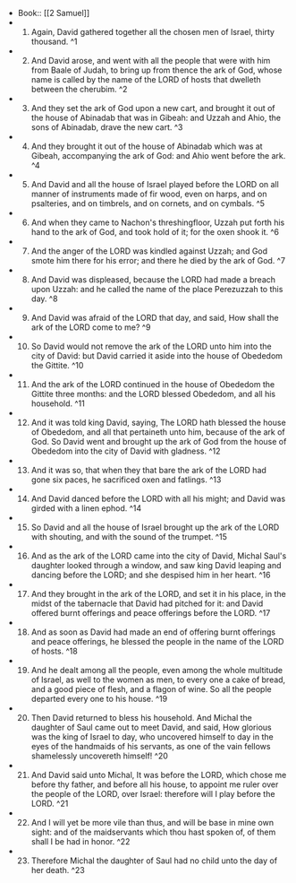 - Book:: [[2 Samuel]]
- 1. Again, David gathered together all the chosen men of Israel, thirty thousand. ^1
- 2. And David arose, and went with all the people that were with him from Baale of Judah, to bring up from thence the ark of God, whose name is called by the name of the LORD of hosts that dwelleth between the cherubim. ^2
- 3. And they set the ark of God upon a new cart, and brought it out of the house of Abinadab that was in Gibeah: and Uzzah and Ahio, the sons of Abinadab, drave the new cart. ^3
- 4. And they brought it out of the house of Abinadab which was at Gibeah, accompanying the ark of God: and Ahio went before the ark. ^4
- 5. And David and all the house of Israel played before the LORD on all manner of instruments made of fir wood, even on harps, and on psalteries, and on timbrels, and on cornets, and on cymbals. ^5
- 6. And when they came to Nachon's threshingfloor, Uzzah put forth his hand to the ark of God, and took hold of it; for the oxen shook it. ^6
- 7. And the anger of the LORD was kindled against Uzzah; and God smote him there for his error; and there he died by the ark of God. ^7
- 8. And David was displeased, because the LORD had made a breach upon Uzzah: and he called the name of the place Perezuzzah to this day. ^8
- 9. And David was afraid of the LORD that day, and said, How shall the ark of the LORD come to me? ^9
- 10. So David would not remove the ark of the LORD unto him into the city of David: but David carried it aside into the house of Obededom the Gittite. ^10
- 11. And the ark of the LORD continued in the house of Obededom the Gittite three months: and the LORD blessed Obededom, and all his household. ^11
- 12. And it was told king David, saying, The LORD hath blessed the house of Obededom, and all that pertaineth unto him, because of the ark of God. So David went and brought up the ark of God from the house of Obededom into the city of David with gladness. ^12
- 13. And it was so, that when they that bare the ark of the LORD had gone six paces, he sacrificed oxen and fatlings. ^13
- 14. And David danced before the LORD with all his might; and David was girded with a linen ephod. ^14
- 15. So David and all the house of Israel brought up the ark of the LORD with shouting, and with the sound of the trumpet. ^15
- 16. And as the ark of the LORD came into the city of David, Michal Saul's daughter looked through a window, and saw king David leaping and dancing before the LORD; and she despised him in her heart. ^16
- 17. And they brought in the ark of the LORD, and set it in his place, in the midst of the tabernacle that David had pitched for it: and David offered burnt offerings and peace offerings before the LORD. ^17
- 18. And as soon as David had made an end of offering burnt offerings and peace offerings, he blessed the people in the name of the LORD of hosts. ^18
- 19. And he dealt among all the people, even among the whole multitude of Israel, as well to the women as men, to every one a cake of bread, and a good piece of flesh, and a flagon of wine. So all the people departed every one to his house. ^19
- 20. Then David returned to bless his household. And Michal the daughter of Saul came out to meet David, and said, How glorious was the king of Israel to day, who uncovered himself to day in the eyes of the handmaids of his servants, as one of the vain fellows shamelessly uncovereth himself! ^20
- 21. And David said unto Michal, It was before the LORD, which chose me before thy father, and before all his house, to appoint me ruler over the people of the LORD, over Israel: therefore will I play before the LORD. ^21
- 22. And I will yet be more vile than thus, and will be base in mine own sight: and of the maidservants which thou hast spoken of, of them shall I be had in honor. ^22
- 23. Therefore Michal the daughter of Saul had no child unto the day of her death. ^23

